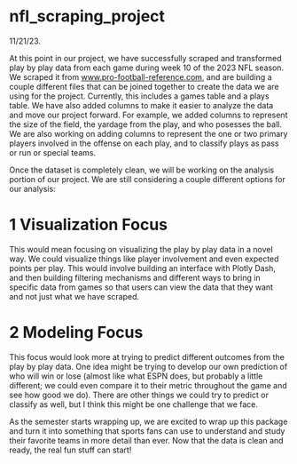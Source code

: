 # nfl_scraping_project

11/21/23.  

At this point in our project, we have successfully scraped and transformed play by play data from each game during week 10 of the 2023 NFL season.  We scraped it from www.pro-football-reference.com, and are building a couple different files that can be joined together to create the data we are using for the project.  Currently, this includes a games table and a plays table.  We have also added columns to make it easier to analyze the data and move our project forward.  For example, we added columns to represent the size of the field, the yardage from the play, and who posesses the ball.  We are also working on adding columns to represent the one or two primary players involved in the offense on each play, and to classify plays as pass or run or special teams.

Once the dataset is completely clean, we will be working on the analysis portion of our project.  We are still considering a couple different options for our analysis:

# 1 Visualization Focus

This would mean focusing on visualizing the play by play data in a novel way.  We could visualize things like player involvement and even expected points per play.  This would involve building an interface with Plotly Dash, and then building filtering mechanisms and different ways to bring in specific data from games so that users can view the data that they want and not just what we have scraped.

# 2 Modeling Focus

This focus would look more at trying to predict different outcomes from the play by play data.  One idea might be trying to develop our own prediction of who will win or lose (almost like what ESPN does, but probably a little different; we could even compare it to their metric throughout the game and see how good we do).  There are other things we could try to predict or classify as well, but I think this might be one challenge that we face.  

As the semester starts wrapping up, we are excited to wrap up this package and turn it into something that sports fans can use to understand and study their favorite teams in more detail than ever.  Now that the data is clean and ready, the real fun stuff can start!
